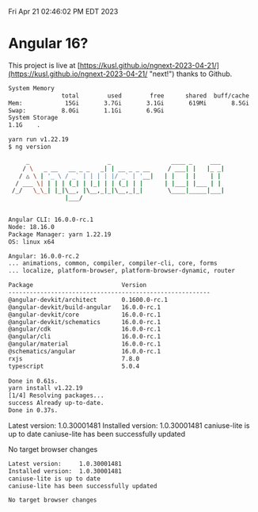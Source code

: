 Fri Apr 21 02:46:02 PM EDT 2023

# Angular 16?


This project is live at [https://kusl.github.io/ngnext-2023-04-21/](https://kusl.github.io/ngnext-2023-04-21/ "next!") thanks to Github.

```bash
System Memory
               total        used        free      shared  buff/cache   available
Mem:            15Gi       3.7Gi       3.1Gi       619Mi       8.5Gi        10Gi
Swap:          8.0Gi       1.1Gi       6.9Gi
System Storage
1.1G	.
```
```bash
yarn run v1.22.19
$ ng version

     _                      _                 ____ _     ___
    / \   _ __   __ _ _   _| | __ _ _ __     / ___| |   |_ _|
   / △ \ | '_ \ / _` | | | | |/ _` | '__|   | |   | |    | |
  / ___ \| | | | (_| | |_| | | (_| | |      | |___| |___ | |
 /_/   \_\_| |_|\__, |\__,_|_|\__,_|_|       \____|_____|___|
                |___/
    

Angular CLI: 16.0.0-rc.1
Node: 18.16.0
Package Manager: yarn 1.22.19
OS: linux x64

Angular: 16.0.0-rc.2
... animations, common, compiler, compiler-cli, core, forms
... localize, platform-browser, platform-browser-dynamic, router

Package                         Version
---------------------------------------------------------
@angular-devkit/architect       0.1600.0-rc.1
@angular-devkit/build-angular   16.0.0-rc.1
@angular-devkit/core            16.0.0-rc.1
@angular-devkit/schematics      16.0.0-rc.1
@angular/cdk                    16.0.0-rc.1
@angular/cli                    16.0.0-rc.1
@angular/material               16.0.0-rc.1
@schematics/angular             16.0.0-rc.1
rxjs                            7.8.0
typescript                      5.0.4
    
Done in 0.61s.
yarn install v1.22.19
[1/4] Resolving packages...
success Already up-to-date.
Done in 0.37s.
```
Latest version:     1.0.30001481
Installed version:  1.0.30001481
caniuse-lite is up to date
caniuse-lite has been successfully updated

No target browser changes
```bash
Latest version:     1.0.30001481
Installed version:  1.0.30001481
caniuse-lite is up to date
caniuse-lite has been successfully updated

No target browser changes
```
```bash
